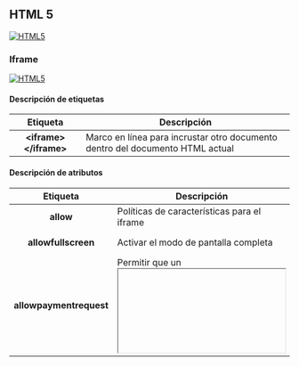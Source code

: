 ## HTML 5
[![HTML5](https://img.shields.io/badge/HTML5-F64A1D?style=for-the-badge&logo=HTML5&logoColor=white&labelColor=101010)](https://github.com/Alberto-mt/HTML5_CSS3/blob/main/Apuntes/HTML5/index.md)

### Iframe
[![HTML5](https://img.shields.io/badge/Iframe-c08a44?style=for-the-badge&logo=HTML5&logoColor=white&labelColor=101010)](https://github.com/Alberto-mt/HTML5_CSS3/blob/main/Apuntes/HTML5/categories/Iframe.md)

#### Descripción de etiquetas
| Etiqueta  | Descripción  |
|:-:|---|
| **\<iframe\>\</iframe\>**  | Marco en línea para incrustar otro documento dentro del documento HTML actual  |

#### Descripción de atributos
| Etiqueta  |  Descripción  |  Opciones  |
|:-:|---|---|
| **allow**  | Políticas de características para el iframe  |   |
| **allowfullscreen**  | Activar el modo de pantalla completa  | true<br> false  |
| **allowpaymentrequest**  | Permitir que un <iframe> de origen cruzado invoque la API de solicitud de pago  | true<br>false  |
| **height**  | Altura  | pixels  |
| **loading**  | Modo del navegador para cargar un iframe  | eager<br> lazy  |
| **name**  | Nombre  | Texto  |
| **referrerpolicy**  | Información de referencia que debe enviarse al obtener el iframe  | no-referrer<br> no-referrer-when-downgrade<br> origin<br> origin-when-cross-origin<br> same-origin<br> strict-origin-when-cross-origin<br> unsafe-url  |
| **sandbox**  | Habilitar conjunto adicional de restricciones para el contenido  | allow-forms<br> allow-pointer-lock<br> allow-popups<br> allow-same-origin<br> allow-scripts<br> allow-top-navigation  |
| **src**  | Ubicación del documento a incrustar en el iframe  | Ubicación  |
| **srcdoc**  | Contenido HTML de la página que se mostrará en el iframe  | HTML_code  |
| **width**  | Anchura  | pixels  |

#### Ejemplo
```html
<!DOCTYPE html>
<html lang="en">
  <head>
    <meta charset="UTF-8" />
    <meta name="viewport" content="width=device-width, initial-scale=1.0" />
    <title>Iframe</title>
  </head>
  <body>
    <!-- Insertar página web  -->
    <iframe
      src="https://tabler-icons.io/"
      frameborder="0"
      width="400"
      height="600"
    ></iframe>
    <br />
    <hr />
    <br />
    <!-- Insertar video de vimeo  -->
    <iframe
      src="https://player.vimeo.com/video/163662857"
      frameborder="0"
      width="640"
      height="360"
      allowfullscreen
    ></iframe>
    <br />
    <hr />
    <br />
    <!-- Insertar video de youtube  -->
    <iframe
      width="560"
      height="315"
      src="https://www.youtube-nocookie.com/embed/dWR6A1qpi7g?start=163"
      title="Hala Madrid"
      frameborder="0"
      allow="accelerometer; autoplay; clipboard-write; encrypted-media; gyroscope; picture-in-picture; web-share"
      allowfullscreen
    ></iframe>
    <br />
    <hr />
    <br />
    <!-- Insertar mapa de google maps  -->
    <iframe
      src="https://www.google.com/maps/embed?pb=!1m14!1m12!1m3!1d12219.95664179679!2d-3.6017638004589534!3d40.03102144136401!2m3!1f0!2f0!3f0!3m2!1i1024!2i768!4f13.1!5e0!3m2!1ses!2ses!4v1692014829162!5m2!1ses!2ses"
      width="600"
      height="450"
      style="border: 0"
      allowfullscreen
      loading="lazy"
      referrerpolicy="no-referrer-when-downgrade"
    ></iframe>
    
  </body>
</html>
```

[![HTML5](https://img.shields.io/badge/Iframe-c08a44?style=for-the-badge&label=&#9650;&logoColor=white&labelColor=101010)](https://github.com/Alberto-mt/HTML5_CSS3/blob/main/Apuntes/HTML5/categories/Iframe.md)
